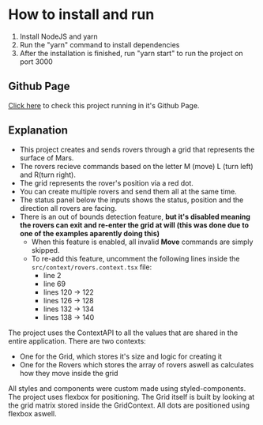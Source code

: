 # How to install and run

1. Install NodeJS and yarn
1. Run the "yarn" command to install dependencies
1. After the installation is finished, run "yarn start" to run the project on port 3000

## Github Page

[Click here](https://christian-hess-94.github.io/trains-graph/) to check this project running in it's Github Page.

## Explanation

- This project creates and sends rovers through a grid that represents the surface of Mars.
- The rovers recieve commands based on the letter M (move) L (turn left) and R(turn right).
- The grid represents the rover's position via a red dot.
- You can create multiple rovers and send them all at the same time.
- The status panel below the inputs shows the status, position and the direction all rovers are facing.
- There is an out of bounds detection feature, **but it's disabled meaning the rovers can exit and re-enter the grid at will (this was done due to one of the examples aparently doing this)**
  - When this feature is enabled, all invalid **Move** commands are simply skipped.
  - To re-add this feature, uncomment the following lines inside the `src/context/rovers.context.tsx` file:
    - line 2
    - line 69
    - lines 120 -> 122
    - lines 126 -> 128
    - lines 132 -> 134
    - lines 138 -> 140

The project uses the ContextAPI to all the values that are shared in the entire application. There are two contexts:

- One for the Grid, which stores it's size and logic for creating it
- One for the Rovers which stores the array of rovers aswell as calculates how they move inside the grid

All styles and components were custom made using styled-components. The project uses flexbox for positioning.
The Grid itself is built by looking at the grid matrix stored inside the GridContext. All dots are positioned using flexbox aswell.

